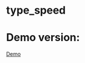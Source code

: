 # type_speed
<h1>Demo version:</h1>
<a href="https://lionprogram.github.io/type_speed/index.html" title="demo" >Demo</a>
